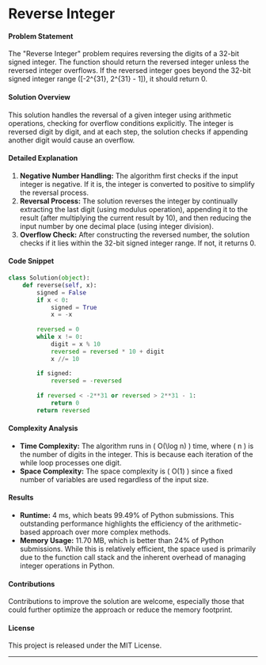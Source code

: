 # Reverse Integer

#### Problem Statement
The "Reverse Integer" problem requires reversing the digits of a 32-bit signed integer. The function should return the reversed integer unless the reversed integer overflows. If the reversed integer goes beyond the 32-bit signed integer range \([-2^{31}, 2^{31} - 1]\), it should return 0.

#### Solution Overview
This solution handles the reversal of a given integer using arithmetic operations, checking for overflow conditions explicitly. The integer is reversed digit by digit, and at each step, the solution checks if appending another digit would cause an overflow.

#### Detailed Explanation
1. **Negative Number Handling:** The algorithm first checks if the input integer is negative. If it is, the integer is converted to positive to simplify the reversal process.
2. **Reversal Process:** The solution reverses the integer by continually extracting the last digit (using modulus operation), appending it to the result (after multiplying the current result by 10), and then reducing the input number by one decimal place (using integer division).
3. **Overflow Check:** After constructing the reversed number, the solution checks if it lies within the 32-bit signed integer range. If not, it returns 0.

#### Code Snippet
```python
class Solution(object):
    def reverse(self, x):
        signed = False
        if x < 0:
            signed = True
            x = -x
        
        reversed = 0
        while x != 0:
            digit = x % 10
            reversed = reversed * 10 + digit
            x //= 10
            
        if signed:
            reversed = -reversed
        
        if reversed < -2**31 or reversed > 2**31 - 1:
            return 0
        return reversed
```

#### Complexity Analysis
- **Time Complexity:** The algorithm runs in \( O(\log n) \) time, where \( n \) is the number of digits in the integer. This is because each iteration of the while loop processes one digit.
- **Space Complexity:** The space complexity is \( O(1) \) since a fixed number of variables are used regardless of the input size.

#### Results
- **Runtime:** 4 ms, which beats 99.49% of Python submissions. This outstanding performance highlights the efficiency of the arithmetic-based approach over more complex methods.
- **Memory Usage:** 11.70 MB, which is better than 24% of Python submissions. While this is relatively efficient, the space used is primarily due to the function call stack and the inherent overhead of managing integer operations in Python.

#### Contributions
Contributions to improve the solution are welcome, especially those that could further optimize the approach or reduce the memory footprint.

#### License
This project is released under the MIT License.

---
